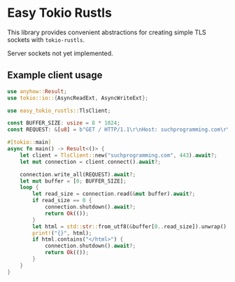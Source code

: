 # Easy Tokio Rustls

This library provides convenient abstractions for creating simple TLS sockets with `tokio-rustls`.

Server sockets not yet implemented.

## Example client usage

```rust
use anyhow::Result;
use tokio::io::{AsyncReadExt, AsyncWriteExt};

use easy_tokio_rustls::TlsClient;

const BUFFER_SIZE: usize = 8 * 1024;
const REQUEST: &[u8] = b"GET / HTTP/1.1\r\nHost: suchprogramming.com\r\n\r\n";

#[tokio::main]
async fn main() -> Result<()> {
    let client = TlsClient::new("suchprogramming.com", 443).await?;
    let mut connection = client.connect().await?;

    connection.write_all(REQUEST).await?;
    let mut buffer = [0; BUFFER_SIZE];
    loop {
        let read_size = connection.read(&mut buffer).await?;
        if read_size == 0 {
            connection.shutdown().await?;
            return Ok(());
        }
        let html = std::str::from_utf8(&buffer[0..read_size]).unwrap();
        print!("{}", html);
        if html.contains("</html>") {
            connection.shutdown().await?;
            return Ok(());
        }
    }
}
```
